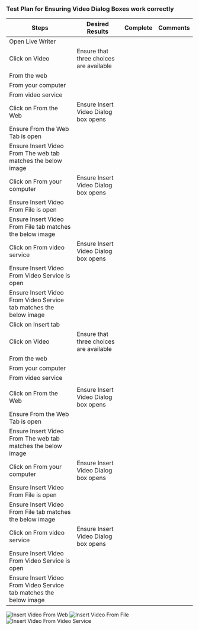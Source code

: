 ### Test Plan for Ensuring Video Dialog Boxes work correctly
Steps                  | Desired Results                | Complete | Comments
--------------------------|--------------------------------------------|----------| --------
Open Live Writer |  |  |
Click on Video | Ensure that three choices are available | | 
| From the web | |
| From your computer | | 
| From video service | |
Click on From the Web | Ensure Insert Video Dialog box opens | |
| Ensure From the Web Tab is open | |
| Ensure Insert Video From The web tab matches the below image | |
Click on From your computer | Ensure Insert Video Dialog box opens | |
| Ensure Insert Video From File is open | |
| Ensure Insert Video From File tab matches the below image | |
Click on From video service | Ensure Insert Video Dialog box opens | |
| Ensure Insert Video From Video Service is open | |
| Ensure Insert Video From Video Service tab matches the below image | |
Click on Insert tab | | |
Click on Video | Ensure that three choices are available | | 
| From the web | |
| From your computer | | 
| From video service | |
| | | |
Click on From the Web | Ensure Insert Video Dialog box opens | |
| Ensure From the Web Tab is open | |
| Ensure Insert Video From The web tab matches the below image | |
Click on From your computer | Ensure Insert Video Dialog box opens | |
| Ensure Insert Video From File is open | |
| Ensure Insert Video From File tab matches the below image | |
Click on From video service | Ensure Insert Video Dialog box opens | |
| Ensure Insert Video From Video Service is open | |
| Ensure Insert Video From Video Service tab matches the below image | |

![Insert Video From Web](images/videofromweb.png) 
![Insert Video From File](images/videofromfile.png)
![Insert Video From Video Service](images/videofromvideo.png)  